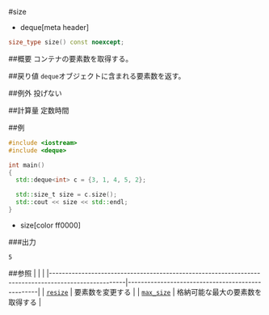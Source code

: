 #size
* deque[meta header]

```cpp
size_type size() const noexcept;
```

##概要
コンテナの要素数を取得する。


##戻り値
`deque`オブジェクトに含まれる要素数を返す。


##例外
投げない


##計算量
定数時間


##例
```cpp
#include <iostream>
#include <deque>

int main()
{
  std::deque<int> c = {3, 1, 4, 5, 2};

  std::size_t size = c.size();
  std::cout << size << std::endl;
}
```
* size[color ff0000]

###出力
```
5
```

##参照
| | |
|-----------------------------------------------------------------------------------------------------|--------------------------------------------------|
| [`resize`](./resize.md) | 要素数を変更する |
| [`max_size`](./max_size.md) | 格納可能な最大の要素数を取得する |


